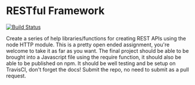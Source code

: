# RESTful Framework

[![Build Status](https://travis-ci.org/jalleng/restful-framework.svg?branch=assignment)](https://travis-ci.org/jalleng/restful-framework)

Create a series of help libraries/functions for creating REST APIs using the node HTTP module. This is a pretty open ended assignment, you're welcome to take it as far as you want. The final project should be able to be brought into a Javascript file using the require function, it should also be able to be published on npm. It should be well testing and be setup on TravisCI, don't forget the docs! Submit the repo, no need to submit as a pull request.

